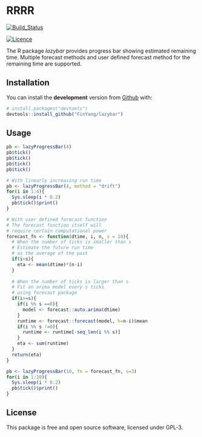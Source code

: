 
<!-- README.md is generated from README.Rmd. Please edit that file -->

# RRRR

<!-- badges: start -->

[![Build\_Status](https://travis-ci.org/FinYang/lazybar.svg?branch=master)](https://travis-ci.org/FinYang/RRRR)
<!-- [![CRAN\_Status\_Badge](http://www.r-pkg.org/badges/version/RRRR)](https://cran.r-project.org/package=RRRR) -->
<!-- [![Monthly\_Downloads](http://cranlogs.r-pkg.org/badges/RRRR)](https://cran.r-project.org/package=RRRR) -->
[![Licence](https://img.shields.io/badge/licence-GPL--3-blue.svg)](https://www.gnu.org/licenses/gpl-3.0.en.html)
<!-- badges: end -->

The R package *lazybar* provides progress bar showing estimated
remaining time. Multiple forecast methods and user defined forecast
method for the remaining time are supported.

## Installation

<!-- You can install the **stable** version on [R CRAN](https://CRAN.R-project.org/package=RRRR). -->

<!-- ```{r cran-installation, eval = FALSE} -->

<!-- install.packages("RRRR") -->

<!-- ``` -->

You can install the **development** version from
[Github](https://github.com/FinYang/lazybar) with:

``` r
# install.packages("devtools")
devtools::install_github("FinYang/lazybar")
```

## Usage

``` r
pb <- lazyProgressBar(4)
pb$tick()
pb$tick()
pb$tick()
pb$tick()

# With linearly increasing run time
pb <- lazyProgressBar(4, method = "drift")
for(i in 1:4){
  Sys.sleep(i * 0.2)
  pb$tick()$print()
}

# With user defined forecast function
# The forecast function itself will
# require certain computational power
forecast_fn <- function(dtime, i, n, s = 10){
  # When the number of ticks is smaller than s
  # Estimate the future run time
  # as the average of the past
  if(i<s){
    eta <- mean(dtime)*(n-i)
  }
  
  # When the number of ticks is larger than s
  # Fit an arima model every s ticks
  # using forecast package
  if(i>=s){
    if(i %% s ==0){
      model <- forecast::auto.arima(dtime)
    }
    runtime <- forecast::forecast(model, h=n-i)$mean
    if(i %% s !=0){
      runtime <- runtime[-seq_len(i %% s)]
    }
    eta <- sum(runtime)
  }
  return(eta)
}

pb <- lazyProgressBar(10, fn = forecast_fn, s=3)
for(i in 1:10){
  Sys.sleep(i * 0.2)
  pb$tick()$print()
}
```

## License

This package is free and open source software, licensed under GPL-3.
